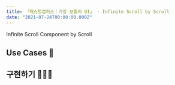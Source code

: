 ```yaml
---
title: 「패스트캠퍼스：가장 보통의 UI」 - Infinite Scroll by Scroll
date: "2021-07-24T00:00:00.000Z"
---
```


Infinite Scroll Component by Scroll

<!-- more -->


## Use Cases 🚸

## 구현하기 👨🏻‍💻
